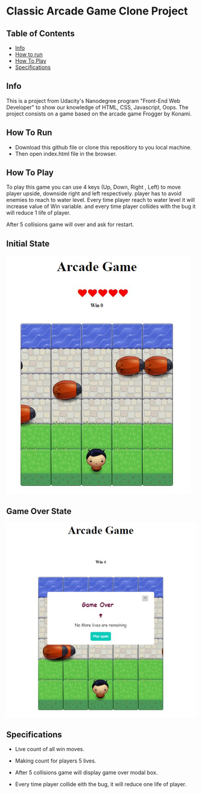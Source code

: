 # Classic Arcade Game Clone Project


## Table of Contents

* [Info](#Info)
* [How to run](#HowToRun)
* [How To Play](#HowToPlay)
* [Specifications](#Specifications)



## Info
This is a project from Udacity's Nanodegree program "Front-End Web Developer" to show our knowledge of HTML, CSS, Javascript, Oops. The project consists on a game based on the arcade game Frogger by Konami.


## How To Run
* Download this github file or clone this repositiory to you local machine.
* Then open index.html file in the browser.
## How To Play

To play this game you can use 4 keys (Up, Down, Right , Left) to move player upside, downside right and left respectively.
player has to avoid enemies to reach to water level. Every time player reach to water level it will increase value of Win variable.
and every time player collides with the bug it will reduce 1 life of player.

After 5 collisions game will over and ask for restart.


## Initial State

![Initial State](/images/initial_state.JPG)



## Game Over State

![Game Over State](images/game_over.JPG)


## Specifications

* Live count of all win moves.

* Making count for players 5 lives.

* After 5 collisions game will display game over modal box.

* Every time player collide eith the bug, it will reduce one life of player.

